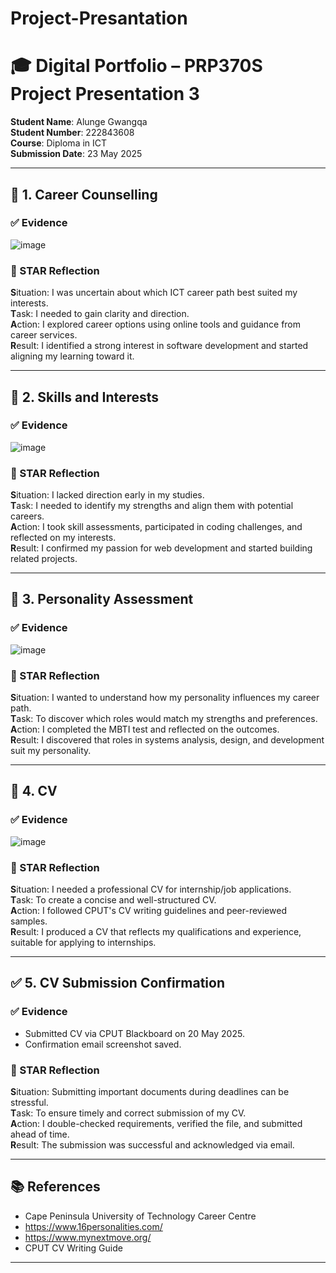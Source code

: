 # Project-Presantation
# 🎓 Digital Portfolio – PRP370S Project Presentation 3
**Student Name**: Alunge Gwangqa  
**Student Number**: 222843608  
**Course**: Diploma in ICT  
**Submission Date**: 23 May 2025  

---

## 📌 1. Career Counselling

### ✅ Evidence
![image](https://github.com/user-attachments/assets/6d637dba-66e9-4eb5-9c80-3e6c1b64e465)


### 🌟 STAR Reflection
**S**ituation: I was uncertain about which ICT career path best suited my interests.  
**T**ask: I needed to gain clarity and direction.  
**A**ction: I explored career options using online tools and guidance from career services.  
**R**esult: I identified a strong interest in software development and started aligning my learning toward it.

---

## 🔧 2. Skills and Interests

### ✅ Evidence
![image](https://github.com/user-attachments/assets/f5504136-4c5a-494f-8419-41c2428cd075)


### 🌟 STAR Reflection
**S**ituation: I lacked direction early in my studies.  
**T**ask: I needed to identify my strengths and align them with potential careers.  
**A**ction: I took skill assessments, participated in coding challenges, and reflected on my interests.  
**R**esult: I confirmed my passion for web development and started building related projects.

---

## 🧠 3. Personality Assessment

### ✅ Evidence
![image](https://github.com/user-attachments/assets/214694c2-1f70-4a20-ba09-a0d4f28fccc5)


### 🌟 STAR Reflection
**S**ituation: I wanted to understand how my personality influences my career path.  
**T**ask: To discover which roles would match my strengths and preferences.  
**A**ction: I completed the MBTI test and reflected on the outcomes.  
**R**esult: I discovered that roles in systems analysis, design, and development suit my personality.

---

## 📄 4. CV

### ✅ Evidence
![image](https://github.com/user-attachments/assets/e63e3f62-85f6-4fff-b94a-4e3bd1e4b7f9)


### 🌟 STAR Reflection
**S**ituation: I needed a professional CV for internship/job applications.  
**T**ask: To create a concise and well-structured CV.  
**A**ction: I followed CPUT's CV writing guidelines and peer-reviewed samples.  
**R**esult: I produced a CV that reflects my qualifications and experience, suitable for applying to internships.

---

## ✅ 5. CV Submission Confirmation

### ✅ Evidence
- Submitted CV via CPUT Blackboard on 20 May 2025.
- Confirmation email screenshot saved.

### 🌟 STAR Reflection
**S**ituation: Submitting important documents during deadlines can be stressful.  
**T**ask: To ensure timely and correct submission of my CV.  
**A**ction: I double-checked requirements, verified the file, and submitted ahead of time.  
**R**esult: The submission was successful and acknowledged via email.

---

## 📚 References
- Cape Peninsula University of Technology Career Centre  
- https://www.16personalities.com/  
- https://www.mynextmove.org/  
- CPUT CV Writing Guide  

---


